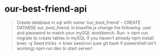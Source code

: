 # our-best-friend-api

> Create database in sql with name 'our_best_friend' - CREATE DATABSE our_best_friend;
> In knexfile.js change the following: user and password to match your mySQL workbench. 
> Run -> npm run migrate to create tables in mySQL 
> If you haven't already npm install knex -g
> Seed tricks -> knex seed:run (use git bash if powershell isn't working) 
> npm run dev to start server! 
